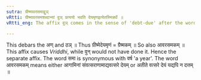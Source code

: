 ```yaml
---
sutra: ग्रीष्मावरसमाद्वुञ्
vRtti: ग्रीष्मावरसमशब्दाभ्यां वुञ् प्रत्ययो भवति देयमृणइत्येतस्मिन्नर्थे ॥
vRtti_eng: The affix वुञ् comes in the sense of 'debt-due' after the words '_grishma_' and '_avarasama_'.

---
```

This debars the अण् and ठञ् ॥ Thus ग्रीष्मेदेयमृणं = ग्रैष्मकम् ॥ So also आवरसमकम् ॥ This affix causes _Vriddhi_, while वुन् would not have done it. Hence the separate affix. The word समा is synonymous with वर्ष 'a year'. The word आवरसमकम् means either आगामिनां संवत्सराणामाद्यवत्सरे देयम् or अतीते वत्सरे देयं यद्यपि न दत्तम् ॥